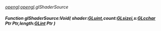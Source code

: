 _[opengl](../../modules/opengl/opengl-module.md):[opengl](../../modules/opengl/opengl-module.md).glShaderSource_
##### Function glShaderSource:Void( shader:[GLuint](../../modules/opengl/opengl-gluint.md),count:[GLsizei](../../modules/opengl/opengl-glsizei.md),s:[GLcchar](../../modules/opengl/opengl-glcchar.md) Ptr Ptr,length:[GLint](../../modules/opengl/opengl-glint.md) Ptr )
